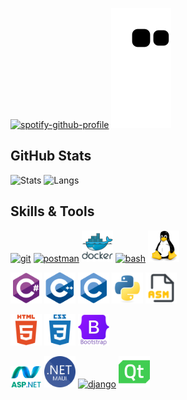 [![spotify-github-profile](https://spotify-github-profile.vercel.app/api/view?uid=31ief7p6czjox3f6ud2pbdzw62wa&cover_image=true&theme=novatorem&show_offline=false&background_color=121212&interchange=false&bar_color=53b14f&bar_color_cover=false)](https://github.com/kittinan/spotify-github-profile)
<img src="https://github.com/denis-pptx/denis-pptx/blob/output/github-contribution-grid-snake.svg" />

## GitHub Stats  
<div>
  <img src="https://github-readme-stats.vercel.app/api?username=denis-pptx&show_icons=true&theme=dark&hide_border=true" alt="Stats" height="170" />
  <img src="https://github-readme-stats.vercel.app/api/top-langs/?username=denis-pptx&layout=compact&theme=dark&hide_border=true" alt="Langs" height="170" />
</div>

## Skills & Tools
<a href="https://git-scm.com/" target="_blank" rel="noreferrer"> <img src="https://www.vectorlogo.zone/logos/git-scm/git-scm-icon.svg" alt="git" width="50" height="50" /></a>
<a href="https://postman.com" target="_blank" rel="noreferrer"> <img src="https://www.vectorlogo.zone/logos/getpostman/getpostman-icon.svg" alt="postman" width="50" height="50" /></a>
<a href="https://www.docker.com/" target="_blank" rel="noreferrer"> <img src="https://raw.githubusercontent.com/devicons/devicon/master/icons/docker/docker-original-wordmark.svg" alt="docker" width="50" height="50" /></a>
<a href="https://www.gnu.org/software/bash/" target="_blank" rel="noreferrer"> <img src="https://icons-for-free.com/iconfiles/png/512/bash+dark-1331550886960171470.png" alt="bash" width="50" height="50" /></a>
<a href="https://www.linux.org/" target="_blank" rel="noreferrer"> <img src="https://raw.githubusercontent.com/devicons/devicon/master/icons/linux/linux-original.svg" alt="linux" width="50" height="50" /></a>

<a href="https://www.w3schools.com/cs/" target="_blank" rel="noreferrer"> <img src="https://raw.githubusercontent.com/devicons/devicon/master/icons/csharp/csharp-original.svg" alt="csharp" width="50" height="50" /></a>
<a href="https://www.w3schools.com/cpp/" target="_blank" rel="noreferrer"> <img src="https://raw.githubusercontent.com/devicons/devicon/master/icons/cplusplus/cplusplus-original.svg" alt="cplusplus" width="50" height="50" /></a>
<a href="https://www.cprogramming.com/" target="_blank" rel="noreferrer"> <img src="https://raw.githubusercontent.com/devicons/devicon/master/icons/c/c-original.svg" alt="c" width="50" height="50" /></a>
<a href="https://www.python.org" target="_blank" rel="noreferrer"> <img src="https://raw.githubusercontent.com/devicons/devicon/master/icons/python/python-original.svg" alt="python" width="50" height="50" /></a>
<a href="https://www.uobabylon.edu.iq/eprints/publication_1_26408_35.pdf" target="_blank" rel="noreferrer"> <img src="data/icons/asm.svg" alt="asm" width="50" height="50" /></a>

<a href="https://www.w3.org/html/" target="_blank" rel="noreferrer"> <img src="https://raw.githubusercontent.com/devicons/devicon/master/icons/html5/html5-plain-wordmark.svg" alt="html5" width="50" height="50" /></a>
<a href="https://www.w3schools.com/css/" target="_blank" rel="noreferrer"> <img src="https://raw.githubusercontent.com/devicons/devicon/master/icons/css3/css3-plain-wordmark.svg" alt="css3" width="50" height="50" /></a>
<a href="https://getbootstrap.com" target="_blank" rel="noreferrer"> <img src="https://raw.githubusercontent.com/devicons/devicon/master/icons/bootstrap/bootstrap-original-wordmark.svg" alt="bootstrap" width="50" height="50" /></a>

<a href="https://dotnet.microsoft.com/en-us/apps/aspnet" target="_blank" rel="noreferrer"> <img src="data/icons/aspnet.png" alt="aspnet" width="50"/></a>
<a href="https://dotnet.microsoft.com/en-us/apps/maui" target="_blank" rel="noreferrer"> <img src="data/icons/maui.png" alt="maui" width="50" height="50"/></a>
<a href="https://www.djangoproject.com/" target="_blank" rel="noreferrer"> <img src="https://cdn.worldvectorlogo.com/logos/django.svg" alt="django" width="50" height="50" /></a>
<a href="https://www.qt.io/" target="_blank" rel="noreferrer"> <img src="https://raw.githubusercontent.com/devicons/devicon/master/icons/qt/qt-original.svg" alt="aspnet" width="50"/></a>
